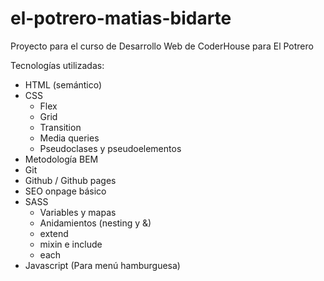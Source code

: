 # el-potrero-matias-bidarte
Proyecto para el curso de Desarrollo Web de CoderHouse para El Potrero

Tecnologías utilizadas:

- HTML (semántico)
- CSS
  - Flex
  - Grid
  - Transition
  - Media queries
  - Pseudoclases y pseudoelementos
- Metodología BEM
- Git
- Github / Github pages
- SEO onpage básico
- SASS
  - Variables y mapas
  - Anidamientos (nesting y &)
  - extend
  - mixin e include
  - each
- Javascript (Para menú hamburguesa)
